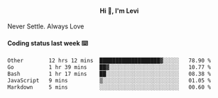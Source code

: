 <h4 style="text-align: center;">Hi 👋, I'm Levi</h4>  Never Settle. Always Love
<!---<img align="right" alt="Coding" width="300" src="https://i.pinimg.com/originals/81/17/8b/81178b47a8598f0c81c4799f2cdd4057.gif"></p> --->

#### Coding status last week ⌨️

<!--START_SECTION:waka-->

```txt
Other        12 hrs 12 mins  ███████████████████▓░░░░░   78.90 %
Go           1 hr 39 mins    ██▓░░░░░░░░░░░░░░░░░░░░░░   10.77 %
Bash         1 hr 17 mins    ██░░░░░░░░░░░░░░░░░░░░░░░   08.38 %
JavaScript   9 mins          ▒░░░░░░░░░░░░░░░░░░░░░░░░   01.05 %
Markdown     5 mins          ░░░░░░░░░░░░░░░░░░░░░░░░░   00.60 %
```

<!--END_SECTION:waka-->
